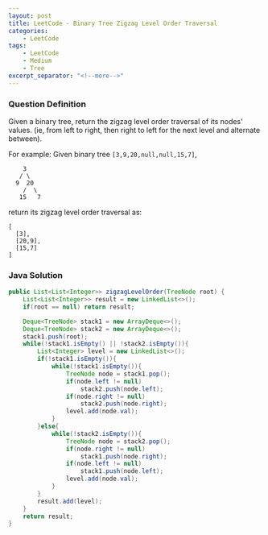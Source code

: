 ```yaml
---
layout: post
title: LeetCode - Binary Tree Zigzag Level Order Traversal
categories:
    - LeetCode
tags:
    - LeetCode
    - Medium
    - Tree
excerpt_separator: "<!--more-->"
---
```


### Question Definition
Given a binary tree, return the zigzag level order traversal of its nodes' values. (ie, from left to right, then right to left for the next level and alternate between).
<!--more-->

For example:
Given binary tree `[3,9,20,null,null,15,7]`,
```
    3
   / \
  9  20
    /  \
   15   7
```
return its zigzag level order traversal as:
```
[
  [3],
  [20,9],
  [15,7]
]
```
### Java Solution
```java
public List<List<Integer>> zigzagLevelOrder(TreeNode root) {
    List<List<Integer>> result = new LinkedList<>();
    if(root == null) return result;

    Deque<TreeNode> stack1 = new ArrayDeque<>();
    Deque<TreeNode> stack2 = new ArrayDeque<>();
    stack1.push(root);
    while(!stack1.isEmpty() || !stack2.isEmpty()){
        List<Integer> level = new LinkedList<>();
        if(!stack1.isEmpty()){
            while(!stack1.isEmpty()){
                TreeNode node = stack1.pop();
                if(node.left != null)
                    stack2.push(node.left);
                if(node.right != null)
                    stack2.push(node.right);
                level.add(node.val);
            }
        }else{
            while(!stack2.isEmpty()){
                TreeNode node = stack2.pop();
                if(node.right != null)
                    stack1.push(node.right);
                if(node.left != null)
                    stack1.push(node.left);
                level.add(node.val);
            }
        }
        result.add(level);
    }
    return result;
}
```